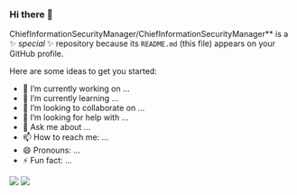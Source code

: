 ### Hi there 👋


ChiefInformationSecurityManager/ChiefInformationSecurityManager** is a ✨ _special_ ✨ repository because its `README.md` (this file) appears on your GitHub profile.

Here are some ideas to get you started:

- 🔭 I’m currently working on ...
- 🌱 I’m currently learning ...
- 👯 I’m looking to collaborate on ...
- 🤔 I’m looking for help with ...
- 💬 Ask me about ...
- 📫 How to reach me: ...
- 😄 Pronouns: ...
- ⚡ Fun fact: ...
<a href=&quothttps://github.com/ghost1372&quot>
<img align=&quotcenter&quot src=&quothttps://github-readme-stats.vercel.app/api?username=ChiefInformationSecurityManager
_icons=true&count_private=true&include_all_commits=true&quot /></a>

<a href=&quothttps://github.com/ghost1372&quot>
<img align=&quotcenter&quot src=&quothttps://github-readme-stats.vercel.app/api/top-langs/?username=ChiefInformationSecurityManager
&theme=dracula />
</a>
